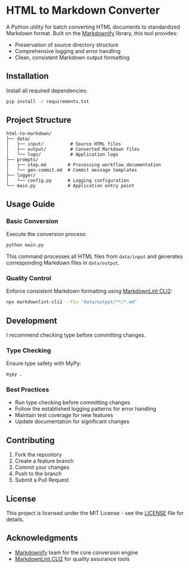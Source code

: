 # HTML to Markdown Converter

A Python utility for batch converting HTML documents to standardized Markdown format. Built on the [Markdownify](https://github.com/matthewwithanm/python-markdownify/blob/develop/README.rst) library, this tool provides:

- Preservation of source directory structure
- Comprehensive logging and error handling
- Clean, consistent Markdown output formatting

## Installation

Install all required dependencies:

```bash
pip install -r requirements.txt
```

## Project Structure

```
html-to-markdown/
├── data/
│   ├── input/          # Source HTML files
│   ├── output/         # Converted Markdown files
│   └── logs/           # Application logs
├── prompts/
│   ├── step.md        # Processing workflow documentation
│   └── gen-commit.md  # Commit message templates
├── logger/
│   └── config.py      # Logging configuration
└── main.py            # Application entry point
```

## Usage Guide

### Basic Conversion

Execute the conversion process:

```bash
python main.py
```

This command processes all HTML files from `data/input` and generates corresponding Markdown files in `data/output`.

### Quality Control

Enforce consistent Markdown formatting using [MarkdownLint CLI2](https://github.com/DavidAnson/markdownlint-cli2):

```bash
npx markdownlint-cli2 --fix "data/output/**/*.md"
```

## Development

I recommend checking type before committing changes.

### Type Checking

Ensure type safety with MyPy:

```bash
mypy .
```

### Best Practices

- Run type checking before committing changes
- Follow the established logging patterns for error handling
- Maintain test coverage for new features
- Update documentation for significant changes

## Contributing

1. Fork the repository
2. Create a feature branch
3. Commit your changes
4. Push to the branch
5. Submit a Pull Request

## License

This project is licensed under the MIT License - see the [LICENSE](LICENSE) file for details.

## Acknowledgments

- [Markdownify](https://github.com/matthewwithanm/python-markdownify) team for the core conversion engine
- [MarkdownLint CLI2](https://github.com/DavidAnson/markdownlint-cli2) for quality assurance tools
